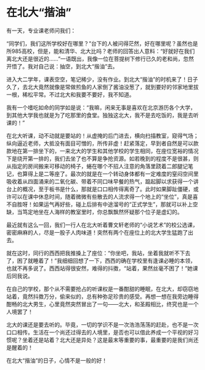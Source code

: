 # 在北大“揩油”

有一天，专业课老师问我们： 

“同学们，我们这所学校好在哪里？”台下的人被问得茫然，好在哪里呢？虽然也是所985高校，但是，能和清华、北大比吗？老师的回答出人意料：“好就好在我们离北大还是很近的……”一语既出，我像一位在菩提树下修行已久的老和尚，忽然开悟了。我对自己说：抽空，到北大“揩油”去。 

进入大二学年，课表空空，笔记稀少，没有作业。到北大“揩油”的时机来了！日子久了，去北大竟然就像是常做煎鱼的人家倒了酱油没葱了，就到要好的邻家地里拔一根，稀松平常。不过北大和我要不要好，我不知道。 

我有一个嗜吃如命的同学如是说：“我嘛，闲来无事是喜欢在北京游历各个大学，到其他大学我也就是为了吃那里的食堂。独独这北大，我不是去吃饭的，我是去听课的！” 

在北大听课，动不动就是要站的！从虚掩的后门进去，横向扫描教室，窥得气场；纵向逼近老师，大抵没有面目可憎的，所传非虚！赶紧落定，早到者自然是可以款款地在第一排坐下的，一来北大的学生和其他学校的学生相同，在座位宽裕的情况下是绕开第一排的，我们去坐了也不算是争抢资源。如若晚到的程度不是很甚，则从指定的房间搬来可移动的椅子，蜷在哪个不招人注意的角落里跷着二郎腿记笔记，也算得上是二等座了。最次的就是在一个转动身体都有一定难度的窒闷空间里吸收着从四面涌来的二氧化碳、带着不同口味早餐的热气，踮起脚以求获得一个讲台上的概况，至于板书是什么，那就是口口相传得离奇了。此时如果脚趾僵硬，或许可以在课中休息时间，随着微微有些散去的人流求得一个地上的“坐位”，真是喜不自胜呀！如果运气再好些，碰上后排有中途溜号的“正式学生”，那就可以补上空缺，当笃定地坐在人海样的教室里时，你总飘飘然怀疑那个位子是虚幻的。 

最近就有这么一回，我们一行人在北大听着曹文轩老师的“小说艺术”的校公选课，密密麻麻的人，尽是一股子人肉味道！突然有两个在座位上的北大学生猛跑了出去。 

就在这时，同行的西西把我推搡上了座位：“你坐吧，我站，坐着我就听不下去了，困了就睡着了！”我细细回想了一下，西西的确在学校里有逢课必睡的本领，也就不再多说了。西西站得很安然，难得的抖擞，“站着，果然丝毫不困了！”她课后同我说。 

在自己的学校，那个从不需要抢占的听课权是一番酣甜的睡眠，在北大，却窃窃地站着，竟然抖擞万分，偷来似的，总有种弥足珍贵的感受。再想一想在我旁边睡得酣畅的北大男生，心里竟然突然冒出了一句——北大，和圣殿相比，终究也是一个人境罢了！ 

北大的课还是要去听的。毕竟，一切的学识不是一次浩浩荡荡的赶赴，也不是一次口口相传。生活在一个尚还过得去的人境里，是否也可以借此养成一个平视的好习惯呢？坐着还是站着？北大还是异处？这是最末等重要的事，最重要的是我们尚还是醒着的！ 

在北大“揩油”的日子，心情不是一般的好！